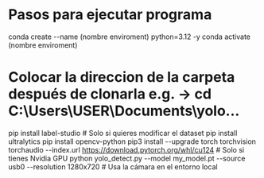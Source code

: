 # Pasos para ejecutar programa
conda create --name (nombre enviroment) python=3.12 -y
conda activate (nombre enviroment)
# Colocar la direccion de la carpeta después de clonarla e.g. -> cd C:\Users\USER\Documents\yolo\...
pip install label-studio # Solo si quieres modificar el dataset
pip install ultralytics
pip install opencv-python
pip3 install --upgrade torch torchvision torchaudio --index.url https://download.pytorch.org/whl/cu124 # Solo si tienes Nvidia GPU
python yolo_detect.py --model my_model.pt --source usb0 --resolution 1280x720 # Usa la cámara en el entorno local
